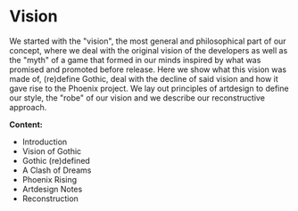 # Vision

We started with the "vision", the most general and philosophical part of our concept, where we deal with the original vision of the developers as well as the "myth" of a game that formed in our minds inspired by what was promised and promoted before release. Here we show what this vision was made of, (re)define Gothic, deal with the decline of said vision and how it gave rise to the Phoenix project. We lay out principles of artdesign to define our style, the "robe" of our vision and we describe our reconstructive approach.


**Content:**

* Introduction
* Vision of Gothic
* Gothic (re)defined
* A Clash of Dreams
* Phoenix Rising
* Artdesign Notes
* Reconstruction
